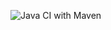 ![Java CI with Maven](https://github.com/magnuen2k/yatzy-oppgave/workflows/Java%20CI%20with%20Maven/badge.svg)
